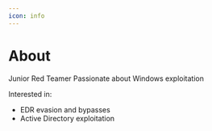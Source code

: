 ```yaml
---
icon: info
---
```

# About
Junior Red Teamer
Passionate about Windows exploitation

Interested in:
 - EDR evasion and bypasses
 - Active Directory exploitation
